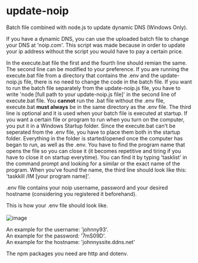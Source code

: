 # update-noip
Batch file combined with node.js to update dynamic DNS (Windows Only).

If you have a dynamic DNS, you can use the uploaded batch file 
to change your DNS at 'noip.com'. This script was made
because in order to update your ip address without the script
you would have to pay a certain price. 

In the execute.bat file the first and the fourth line should remian the same. 
The second line can be modified to your preference. 
If you are running the execute.bat file from a directory that contains the .env and the update-noip.js file, there is no need to change the code in the batch file. 
If you want to run the batch file separately from the update-noip.js file, you have to write 'node [full path to your update-noip.js file]' in the second line of execute.bat file. 
You **cannot** run the .bat file without the .env file, execute.bat **must always** be in the same directory as the .env file. 
The third line is optional and it is used when your batch file is executed at startup. 
If you want a certain file or program to run when you turn on the computer, you put it in a Windows Startup folder. 
Since the execute.bat can't be seperated from the .env file, you have to place them both in the startup folder. 
Everything in the folder is started/opened once the computer has began to run, as well as the .env. 
You have to find the program name that opens the file so you can close it (it becomes repetitive and tiring if you have to close it on startup everytime). 
You can find it by typing 'tasklist' in the command prompt and looking for a similar or the exact name of the program.
When you've found the name, the third line should look like this: 'taskkill /IM [your program name]'.

.env file contains your noip username, password and your desired hostname (considering you registered it 
beforehand). 

This is how your .env file should look like. <br><br>
![image](https://user-images.githubusercontent.com/93165250/177046704-f5f86807-9784-4026-98e3-73c69c817b4e.png)

An example for the username: 'johnny93'. <br>
An example for the password: '7mS09D'. <br>
An example for the hostname: 'johnnyssite.ddns.net'

The npm packages you need are http and dotenv.
